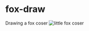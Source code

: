 # fox-draw
Drawing a fox coser 
![little fox coser](https://img-blog.csdnimg.cn/20200317193812758.png?x-oss-process=image/watermark,type_ZmFuZ3poZW5naGVpdGk,shadow_10,text_aHR0cHM6Ly9ibG9nLmNzZG4ubmV0L2h4eGp4dw==,size_16,color_FFFFFF,t_70)
